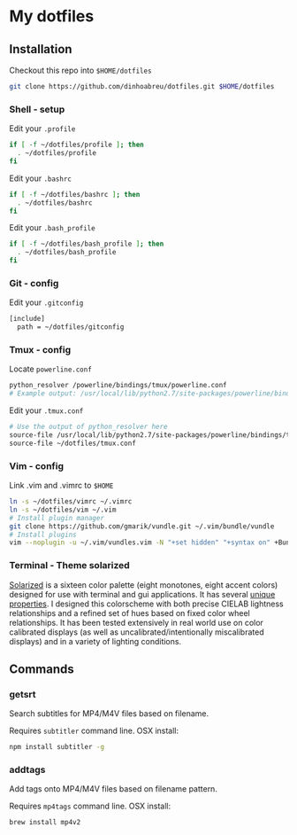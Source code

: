 # My dotfiles

## Installation

Checkout this repo into `$HOME/dotfiles`
```bash
git clone https://github.com/dinhoabreu/dotfiles.git $HOME/dotfiles
```

### Shell - setup

Edit your `.profile`
```bash
if [ -f ~/dotfiles/profile ]; then
  . ~/dotfiles/profile
fi
```

Edit your `.bashrc`
```bash
if [ -f ~/dotfiles/bashrc ]; then
  . ~/dotfiles/bashrc
fi
```

Edit your `.bash_profile`
```bash
if [ -f ~/dotfiles/bash_profile ]; then
  . ~/dotfiles/bash_profile
fi
```

### Git - config

Edit your `.gitconfig`
```bash
[include]
  path = ~/dotfiles/gitconfig
```

### Tmux - config

Locate `powerline.conf`
```bash
python_resolver /powerline/bindings/tmux/powerline.conf
# Example output: /usr/local/lib/python2.7/site-packages/powerline/bindings/tmux/powerline.conf
```

Edit your `.tmux.conf`
```bash
# Use the output of python_resolver here
source-file /usr/local/lib/python2.7/site-packages/powerline/bindings/tmux/powerline.conf
source-file ~/dotfiles/tmux.conf
```

### Vim - config

Link .vim and .vimrc to `$HOME`
```bash
ln -s ~/dotfiles/vimrc ~/.vimrc
ln -s ~/dotfiles/vim ~/.vim
# Install plugin manager
git clone https://github.com/gmarik/vundle.git ~/.vim/bundle/vundle
# Install plugins
vim --noplugin -u ~/.vim/vundles.vim -N "+set hidden" "+syntax on" +BundleClean +BundleInstall +qall
```

### Terminal - Theme solarized

[Solarized](http://ethanschoonover.com/solarized) is a sixteen color palette (eight monotones, eight accent colors) designed for use with terminal and gui applications. It has several [unique properties](http://ethanschoonover.com/solarized#features). I designed this colorscheme with both precise CIELAB lightness relationships and a refined set of hues based on fixed color wheel relationships. It has been tested extensively in real world use on color calibrated displays (as well as uncalibrated/intentionally miscalibrated displays) and in a variety of lighting conditions.

## Commands

### getsrt

Search subtitles for MP4/M4V files based on filename.

Requires `subtitler` command line. OSX install:

```bash
npm install subtitler -g
```

### addtags

Add tags onto MP4/M4V files based on filename pattern.

Requires `mp4tags` command line. OSX install:

```bash
brew install mp4v2
```
